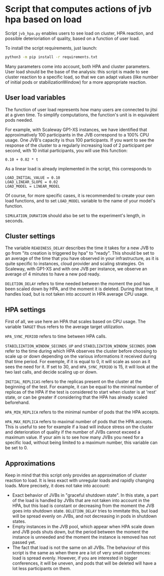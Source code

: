 # Script that computes actions of jvb hpa based on load

Script `jvb_hpa.py` enables users to see load on cluster, HPA reaction, and possible deterioriation of quality, based on a function of user load.

To install the script requirements, just launch:
```bash
python3 -m pip install -r requirements.txt
```

Many parameters come into account, both HPA and cluster parameters.
User load should be the base of the analysis: this script is made to see cluster reaction to a specific load, so that we can adapt values (like number of initial pods or stabilizationWindow) for a more appropriate reaction.

## User load variables

The function of user load represents how many users are connected to jitsi at a given time. To simplify computations, the function's unit is in equivalent pods needed.

For example, with Scaleway GP1-XS instances, we have identified that approximatively 100 participants in the JVB correspond to a 100% CPU usage. One JVB's capacity is thus 100 participants. If you want to see the response of the cluster to a regularly increasing load of 2 participant per second, with 10 initial participants, you will use this function:
```
0.10 + 0.02 * t
```

As a linear load is already implemented in the script, this corresponds to

```
LOAD_INITIAL_VALUE = 0.10
LOAD_LINEAR_SLOPE = 0.02
LOAD_MODEL = LINEAR_MODEL
```

Of course, for more specific cases, it is recommended to create your own load functions, and to set `LOAD_MODEL` variable to the name of your model's function.

`SIMULATION_DURATION` should also be set to the experiment's length, in seconds.

## Cluster settings

The variable `READINESS_DELAY` describes the time it takes for a new JVB to go from "its creation is triggered by hpa" to "ready". This should be set to an average of the time that you have observed in your infrastructure, as it is quite specific to instances, cloud provider and scaling strategies.
On Scaleway, with GP1-XS and with one JVB per instance, we observe an average of 4 minutes to have a new pod ready.

`DELETION_DELAY` refers to time needed between the moment the pod has been scaled down by HPA, and the moment it is deleted. During that time, it handles load, but is not taken into account in HPA average CPU usage.

## HPA settings

First of all, we use here an HPA that scales based on CPU usage. The variable `TARGET` thus refers to the average target utilization.

`HPA_SYNC_PERIOD` refers to time between HPA calls.

`STABILIZATION_WINDOW_SECONDS_UP` and `STABILIZATION_WINDOW_SECONDS_DOWN` refer to the time during which HPA observes the cluster before choosing to scale up or down depending on the various informations it received during that time period.
For exemple, if it is equal to 0, it will scale as soon as it sees the need for it. If set to 30, and `HPA_SYNC_PERIOD` is 15, it will look at the two last calls, and decide scaling up or down.

`INITIAL_REPLICAS` refers to the replicas present on the cluster at the beginning of the test. For example, it can be equal to the minimal number of replicas of the HPA if the test is considered to start when cluster is at 'rest' state, or can be greater if considering that the HPA has already scaled beforehand.

`HPA_MIN_REPLICA` refers to the minimal number of pods that the HPA accepts.

`HPA_MAX_REPLICA` refers to maximal number of pods that the HPA accepts. This is useful to see for example if a load will induce stress on the cluster and deterioration of quality if the number of JVBs cannot exceed a maximum value. If your aim is to see how many JVBs you need for a specific load, without being limited to a maximum number, this variable can be set to 0.

## Approximations

Keep in mind that this script only provides an approximation of cluster reaction to load. It is less exact with unregular loads and rapidly changing loads. More precisely, it does not take into account:
- Exact behavior of JVBs in "graceful shutdown state". In this state, a part of the load is handled by JVBs that are not taken into account in the HPA, but this load is constant or decreasing from the moment the JVB goes into shutdown state. `DELETION_DELAY` tries to immitate this, but load will be spread evenly on JVBs, and not decreasing in pods in shutdown states.
- Empty instances in the JVB pool, which appear when HPA scale down and JVB pods shuts down, but the period between the moment the instance is unneeded and the moment the instance is removed has not passed yet.
- The fact that load is not the same on all JVBs. The behaviour of this script is the same as when there are a lot of very small conferences: load is spread evenly. However, if you are interested in bigger conferences, it will be uneven, and pods that will be deleted will have a lot less participants on them.
